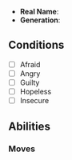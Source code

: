 - **Real Name**:
- **Generation**:

## Conditions

- [ ] Afraid
- [ ] Angry
- [ ] Guilty
- [ ] Hopeless
- [ ] Insecure

## Abilities



### Moves


